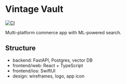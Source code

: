 # Vintage Vault

[![CI](https://github.com/wabenzi/prethrift/actions/workflows/ci.yml/badge.svg)](https://github.com/wabenzi/prethrift/actions/workflows/ci.yml)

Multi-platform commerce app with ML-powered search.

## Structure
- backend: FastAPI, Postgres, vector DB
- frontend/web: React + TypeScript
- frontend/ios: SwiftUI
- design: wireframes, logo, app icon
